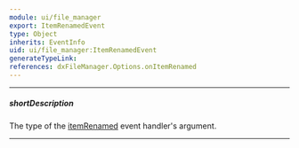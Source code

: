 ```yaml
---
module: ui/file_manager
export: ItemRenamedEvent
type: Object
inherits: EventInfo
uid: ui/file_manager:ItemRenamedEvent
generateTypeLink: 
references: dxFileManager.Options.onItemRenamed
---
```

---
##### shortDescription
The type of the [itemRenamed]({basewidgetpath}/Events/#itemRenamed) event handler's argument.

---
<!-- Description goes here -->